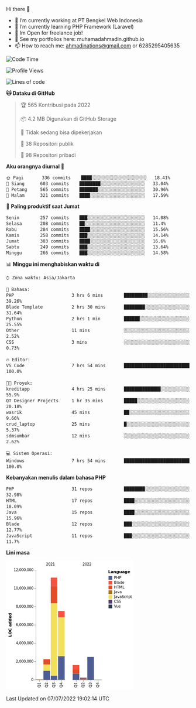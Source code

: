 Hi there 👋

- 🔭 I’m currently working at PT Bengkel Web Indonesia
- 🌱 I’m currently learning PHP Framework (Laravel)
- 📂 Im Open for freelance job!
- 🧷 See my portfolios here: muhamadahmadin.github.io
- 📫 How to reach me: ahmadinations@gmail.com or 6285295405635


<!--START_SECTION:waka-->
![Code Time](http://img.shields.io/badge/Code%20Time-0%20secs-blue)

![Profile Views](http://img.shields.io/badge/Profil%20dilihat-3-blue)

![Lines of code](https://img.shields.io/badge/Sejak%20Hello%20World%20aku%20telah%20menulis-25%20Million%20baris%20kode-blue)

**🐱 Dataku di GitHub** 

> 🏆 565 Kontribusi pada 2022
 > 
> 📦 4.2 MB Digunakan di GitHub Storage 
 > 
> 🚫 Tidak sedang bisa dipekerjakan
 > 
> 📜 38 Repositori publik 
 > 
> 🔑 98 Repositori pribadi  
 > 
**Aku orangnya diurnal 🐤** 

```text
🌞 Pagi       336 commits    ████░░░░░░░░░░░░░░░░░░░░░   18.41% 
🌆 Siang      603 commits    ████████░░░░░░░░░░░░░░░░░   33.04% 
🌃 Petang     565 commits    ███████░░░░░░░░░░░░░░░░░░   30.96% 
🌙 Malam      321 commits    ████░░░░░░░░░░░░░░░░░░░░░   17.59%

```
📅 **Paling produktif saat Jumat** 

```text
Senin        257 commits    ███░░░░░░░░░░░░░░░░░░░░░░   14.08% 
Selasa       208 commits    ██░░░░░░░░░░░░░░░░░░░░░░░   11.4% 
Rabu         284 commits    ████░░░░░░░░░░░░░░░░░░░░░   15.56% 
Kamis        258 commits    ███░░░░░░░░░░░░░░░░░░░░░░   14.14% 
Jumat        303 commits    ████░░░░░░░░░░░░░░░░░░░░░   16.6% 
Sabtu        249 commits    ███░░░░░░░░░░░░░░░░░░░░░░   13.64% 
Minggu       266 commits    ███░░░░░░░░░░░░░░░░░░░░░░   14.58%

```


📊 **Minggu ini menghabiskan waktu di** 

```text
⌚︎ Zona waktu: Asia/Jakarta

💬 Bahasa: 
PHP                      3 hrs 6 mins        █████████░░░░░░░░░░░░░░░░   39.26% 
Blade Template           2 hrs 30 mins       ████████░░░░░░░░░░░░░░░░░   31.64% 
Python                   2 hrs 1 min         ██████░░░░░░░░░░░░░░░░░░░   25.55% 
Other                    11 mins             ░░░░░░░░░░░░░░░░░░░░░░░░░   2.52% 
CSS                      3 mins              ░░░░░░░░░░░░░░░░░░░░░░░░░   0.73%

🔥 Editor: 
VS Code                  7 hrs 54 mins       █████████████████████████   100.0%

🐱‍💻 Proyek: 
kreditapp                4 hrs 25 mins       ██████████████░░░░░░░░░░░   55.9% 
QT Designer Projects     1 hr 35 mins        █████░░░░░░░░░░░░░░░░░░░░   20.18% 
wasrik                   45 mins             ██░░░░░░░░░░░░░░░░░░░░░░░   9.66% 
crud_laptop              25 mins             █░░░░░░░░░░░░░░░░░░░░░░░░   5.37% 
sdmsumbar                12 mins             ░░░░░░░░░░░░░░░░░░░░░░░░░   2.62%

💻 Sistem Operasi: 
Windows                  7 hrs 54 mins       █████████████████████████   100.0%

```

**Kebanyakan menulis dalam bahasa PHP** 

```text
PHP                      31 repos            ████████░░░░░░░░░░░░░░░░░   32.98% 
HTML                     17 repos            ████░░░░░░░░░░░░░░░░░░░░░   18.09% 
Java                     15 repos            ████░░░░░░░░░░░░░░░░░░░░░   15.96% 
Blade                    12 repos            ███░░░░░░░░░░░░░░░░░░░░░░   12.77% 
JavaScript               11 repos            ███░░░░░░░░░░░░░░░░░░░░░░   11.7%

```


**Lini masa**

![Chart not found](https://raw.githubusercontent.com/MuhamadAhmadin/MuhamadAhmadin/master/charts/bar_graph.png) 


 Last Updated on 07/07/2022 19:02:14 UTC
<!--END_SECTION:waka-->
